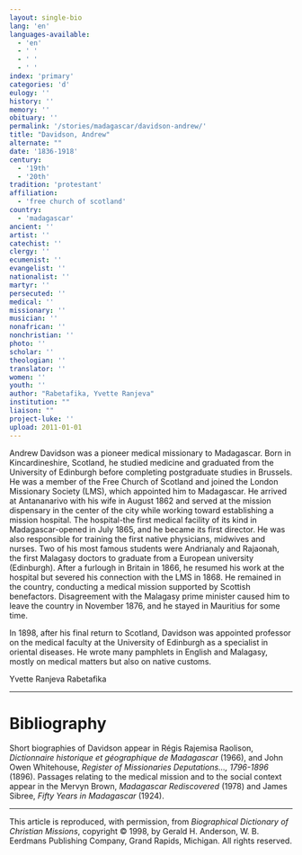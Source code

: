 ```yaml
---
layout: single-bio
lang: 'en'
languages-available:
  - 'en'
  - ' '
  - ' '
  - ' '
index: 'primary'
categories: 'd'
eulogy: ''
history: ''
memory: ''
obituary: ''
permalink: '/stories/madagascar/davidson-andrew/'
title: "Davidson, Andrew"
alternate: ""
date: '1836-1918'
century:
  - '19th'
  - '20th'
tradition: 'protestant'
affiliation:
  - 'free church of scotland'
country:
  - 'madagascar'
ancient: ''
artist: ''
catechist: ''
clergy: ''
ecumenist: ''
evangelist: ''
nationalist: ''
martyr: ''
persecuted: ''
medical: ''
missionary: ''
musician: ''
nonafrican: ''
nonchristian: ''
photo: ''
scholar: ''
theologian: ''
translator: ''
women: ''
youth: ''
author: "Rabetafika, Yvette Ranjeva"
institution: ""
liaison: ""
project-luke: ''
upload: 2011-01-01
---
```




Andrew Davidson was a pioneer medical missionary to Madagascar. Born in Kincardineshire, Scotland, he studied medicine and graduated from the University of Edinburgh before completing postgraduate studies in Brussels. He was a member of the Free Church of Scotland and joined the London Missionary Society (LMS), which appointed him to Madagascar. He arrived at Antananarivo with his wife in August 1862 and served at the mission dispensary in the center of the city while working toward establishing a mission hospital. The hospital-the first medical facility of its kind in Madagascar-opened in July 1865, and he became its first director. He was also responsible for training the first native physicians, midwives and nurses. Two of his most famous students were Andrianaly and Rajaonah, the first Malagasy doctors to graduate from a European university (Edinburgh). After a furlough in Britain in 1866, he resumed his work at the hospital but severed his connection with the LMS in 1868. He remained in the country, conducting a medical mission supported by Scottish benefactors. Disagreement with the Malagasy prime minister caused him to leave the country in November 1876, and he stayed in Mauritius for some time.

In 1898, after his final return to Scotland, Davidson was appointed professor on the medical faculty at the University of Edinburgh as a specialist in oriental diseases. He wrote many pamphlets in English and Malagasy, mostly on medical matters but also on native customs.

Yvette Ranjeva Rabetafika

---

# Bibliography

Short biographies of Davidson appear in Régis Rajemisa Raolison, *Dictionnaire historique et géographique de Madagascar* (1966), and John Owen Whitehouse, *Register of Missionaries Deputations..., 1796-1896* (1896). Passages relating to the medical mission and to the social context appear in the Mervyn Brown, *Madagascar Rediscovered* (1978) and James Sibree, *Fifty Years in Madagascar* (1924).

---

This article is reproduced, with permission, from *Biographical Dictionary of Christian Missions*, copyright © 1998, by Gerald H. Anderson, W. B. Eerdmans Publishing Company, Grand Rapids, Michigan. All rights reserved.
